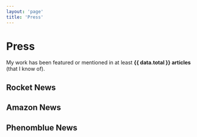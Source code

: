 ```yaml
---
layout: 'page'
title: 'Press'
---
```


<script setup>
    import { data as press } from './press.data'
    import { data as companies } from '../globals/companies.data'
    import NewsList from '../components/NewsList.vue'
    import _ from 'lodash'

    const data = {}
    _.each(companies, (value, key) => {
        data[value.slug] = _.filter(press, o => { return o.company.slug == value.slug })
    });
    data.total = press.length;
</script>

# Press

My work has been featured or mentioned in at least **{{ data.total }} articles** (that I know of).

<h2 class="logo rocket">Rocket News</h2>
<NewsList :data="data.rocket"></NewsList>

<h2 class="logo amazon">Amazon News</h2>
<NewsList :data="data.amazon"></NewsList>

<h2 class="logo phenomblue">Phenomblue News</h2>
<NewsList :data="data.phenomblue"></NewsList>